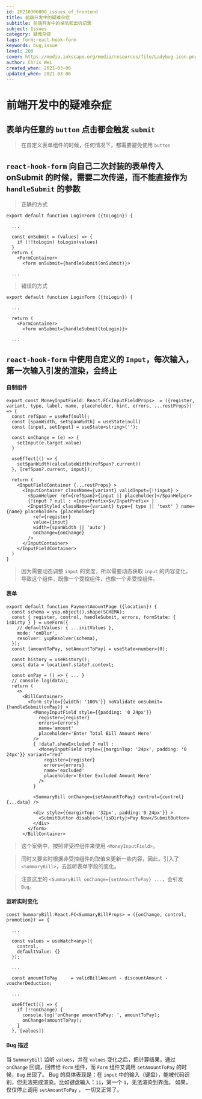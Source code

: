 ```yaml
---
id: 20210306000_issues_of_frontend
title: 前端开发中的疑难杂症
subtitle: 前端开发中的掉坑和出坑记录
subject: Issues
category: 疑难杂症
tags: form;react-hook-form
keywords: bug;issue
level: 200
cover: https://media.inkscape.org/media/resources/file/Ladybug-icon.png
author: Chris Wei
created_when: 2021-03-06
updated_when: 2021-03-06
---
```


# 前端开发中的疑难杂症

## 表单内任意的 `button` 点击都会触发 `submit`

> 在自定义表单组件的时候，任何情况下，都需要避免使用 `button`

## `react-hook-form` 向自己二次封装的表单传入 onSubmit 的时候，需要二次传递，而不能直接作为 `handleSubmit` 的参数

> 正确的方式

```
export default function LoginForm ({toLogin}) {

  ...

  const onSubmit = (values) => {
    if (!!toLogin) toLogin(values)
  }
  return (
    <FormContainer>
      <form onSubmit={handleSubmit(onSubmit)}>
  
  ...

```

> 错误的方式

```
export default function LoginForm ({toLogin}) {

  ...

  return (
    <FormContainer>
      <form onSubmit={handleSubmit(toLogin)}>
  
  ...
```

## `react-hook-form` 中使用自定义的 `Input`，每次输入，第一次输入引发的渲染，会终止

#### 自制组件

```
export const MoneyInputField: React.FC<InputFieldProps>  = ({register, variant, type, label, name, placeholder, hint, errors, ...restProps}) => {
  const refSpan = useRef(null);
  const [spanWidth, setSpanWidth] = useState(null)
  const [input, setInput] = useState<string>('');
  
  const onChange = (e) => { 
    setInput(e.target.value) 
  }

  useEffect(() => {
    setSpanWidth(calculateWidth(refSpan?.current))
  }, [refSpan?.current, input]);

  return (
    <InputFieldContainer {...restProps} >
      <InputContainer className={variant} validInput={!!input} >
        <SpanHelper ref={refSpan}>{input || placeholder}</SpanHelper>
        {!input ? null : <InputPrefix>$</InputPrefix> }
        <InputStyled className={variant} type={ type || 'text' } name={name} placeholder= {placeholder} 
          ref={register}
          value={input}
          width={spanWidth || 'auto'}
          onChange={onChange}
        />
      </InputContainer>
    </InputFieldContainer>
  )
}

```

> 因为需要动态调整 `input` 的宽度，所以需要动态获取 `input` 的内容变化，导致这个组件，既像一个受控组件，也像一个非受控组件。

#### 表单

```
export default function PaymentAmountPage ({location}) { 
  const schema = yup.object().shape(SCHEMA);
  const { register, control, handleSubmit, errors, formState: { isDirty } } = useForm({
    // defaultValues: { ...initValues },
    mode: 'onBlur',
    resolver: yupResolver(schema),
  });
  const [amountToPay, setAmountToPay] = useState<number>(0);

  const history = useHistory();
  const data = location?.state?.context;

  const onPay = () => { ... }
  // console.log(data);
  return (
    <>
      <BillContainer>
        <form style={{width: '100%'}} noValidate onSubmit={handleSubmit(onPay)} >
          <MoneyInputField style={{padding: '0 24px'}}
            register={register}
            errors={errors}
            name='amount'
            placeholder='Enter Total Bill Amount Here'
          />
          { !data?.showExcluded ? null :
            <MoneyInputField style={{marginTop: '24px', padding: '0 24px'}} variant="red"
              register={register}
              errors={errors}
              name='excluded'
              placeholder='Enter Excluded Amount Here'
            />
          }

          <SummaryBill onChange={setAmountToPay} control={control} {...data} />

          <div style={{marginTop: '32px', padding:'0 24px'}} >
            <SubmitButton disabled={!isDirty}>Pay Now</SubmitButton>
          </div>
        </form>
      </BillContainer>

```

> 这个案例中，按照非受控组件来使用 `<MoneyInputField>`。

> 同时又要实时根据非受控组件的取值来更新一些内容，因此，引入了 `<SummaryBill>`，去监听表单字段的变化。

> 注意这里的 `<SummaryBill onChange={setAmountToPay} ...`，会引发 `Bug`。

#### 监听实时变化

```
const SummaryBill:React.FC<SummaryBillProps> = ({onChange, control, promotion}) => {
  
  ...

  const values = useWatch<any>({
    control,
    defaultValue: {}
  });

  ...

  const amountToPay     = validBillAmount - discountAmount - voucherDeduction;

  ...

  useEffect(() => {
    if (!!onChange) {
      console.log('onChange amountToPay: ', amountToPay);
      onChange(amountToPay);
    }
  }, [values])

```

#### Bug 描述

当 `SummaryBill` 监听 `values`，并在 `values` 变化之后，把计算结果，通过 `onChange` 回调，回传给 `Form` 组件，而 `Form` 组件又调用 `setAmountToPay` 的时候，`Bug` 出现了。
Bug 的具体表现是：在 `input` 中的输入（键盘），能被代码识别，但无法完成渲染。比如键盘输入：`11`，第一个 `1`，无法渲染到界面。
如果，仅仅停止调用 `setAmountToPay` ， 一切又正常了。
